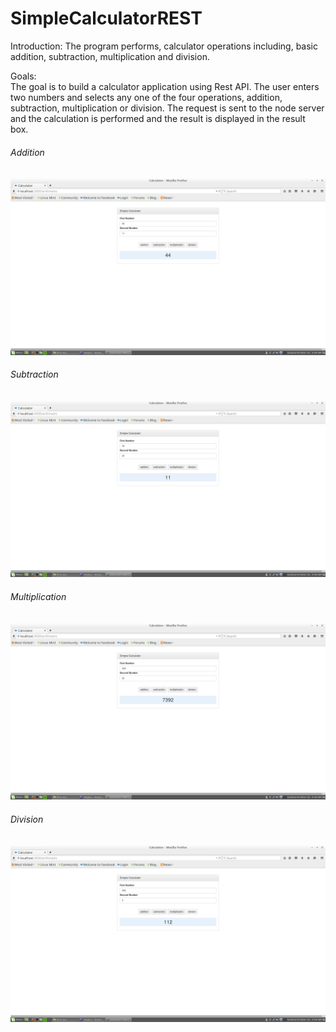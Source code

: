 # SimpleCalculatorREST
Introduction: 
The program performs, calculator operations including, basic addition, subtraction, multiplication and division.

Goals: <br/>
The goal is to build a calculator application using Rest API.
The user enters two numbers and selects any one of the four operations, addition, subtraction, multiplication or division. The request is sent to the node server and the calculation is performed and the result is displayed in the result box.

###### Addition
![Addition](https://github.com/pooja27/SimpleCalculatorREST/blob/master/Image1.png?raw=true "Addition")

###### Subtraction
![Subtraction](https://github.com/pooja27/SimpleCalculatorREST/blob/master/Image2.png?raw=true "Subtraction")

###### Multiplication
![Multiplication](https://github.com/pooja27/SimpleCalculatorREST/blob/master/Image3.png?raw=true "Multiplication")

###### Division
![Division](https://github.com/pooja27/SimpleCalculatorREST/blob/master/Image4.png?raw=true "Division")
